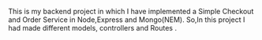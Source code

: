 This is my backend project in which I have implemented a Simple Checkout and Order Service in Node,Express and Mongo(NEM). So,In this project I had made different models, 
controllers and Routes . 
